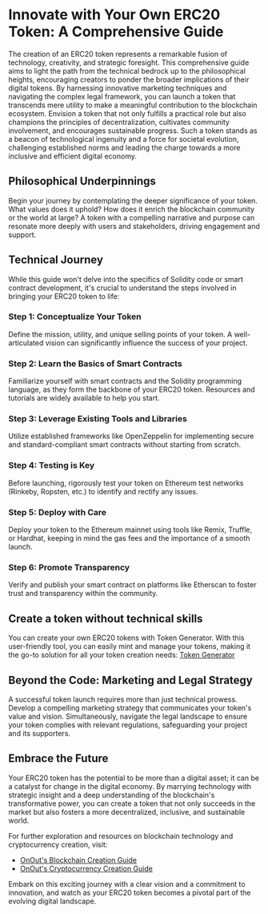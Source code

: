 # Innovate with Your Own ERC20 Token: A Comprehensive Guide

The creation of an ERC20 token represents a remarkable fusion of technology, creativity, and strategic foresight. This comprehensive guide aims to light the path from the technical bedrock up to the philosophical heights, encouraging creators to ponder the broader implications of their digital tokens. By harnessing innovative marketing techniques and navigating the complex legal framework, you can launch a token that transcends mere utility to make a meaningful contribution to the blockchain ecosystem. Envision a token that not only fulfills a practical role but also champions the principles of decentralization, cultivates community involvement, and encourages sustainable progress. Such a token stands as a beacon of technological ingenuity and a force for societal evolution, challenging established norms and leading the charge towards a more inclusive and efficient digital economy.

## Philosophical Underpinnings

Begin your journey by contemplating the deeper significance of your token. What values does it uphold? How does it enrich the blockchain community or the world at large? A token with a compelling narrative and purpose can resonate more deeply with users and stakeholders, driving engagement and support.

## Technical Journey

While this guide won't delve into the specifics of Solidity code or smart contract development, it's crucial to understand the steps involved in bringing your ERC20 token to life:

### Step 1: Conceptualize Your Token

Define the mission, utility, and unique selling points of your token. A well-articulated vision can significantly influence the success of your project.

### Step 2: Learn the Basics of Smart Contracts

Familiarize yourself with smart contracts and the Solidity programming language, as they form the backbone of your ERC20 token. Resources and tutorials are widely available to help you start.

### Step 3: Leverage Existing Tools and Libraries

Utilize established frameworks like OpenZeppelin for implementing secure and standard-compliant smart contracts without starting from scratch.

### Step 4: Testing is Key

Before launching, rigorously test your token on Ethereum test networks (Rinkeby, Ropsten, etc.) to identify and rectify any issues.

### Step 5: Deploy with Care

Deploy your token to the Ethereum mainnet using tools like Remix, Truffle, or Hardhat, keeping in mind the gas fees and the importance of a smooth launch.

### Step 6: Promote Transparency

Verify and publish your smart contract on platforms like Etherscan to foster trust and transparency within the community.

## Create a token without technical skills

You can create your own ERC20 tokens with Token Generator. With this user-friendly tool, you can easily mint and manage your tokens, making it the go-to solution for all your token creation needs:
[Token Generator](https://www.smartcontracts.tools/token-generator/)

## Beyond the Code: Marketing and Legal Strategy

A successful token launch requires more than just technical prowess. Develop a compelling marketing strategy that communicates your token's value and vision. Simultaneously, navigate the legal landscape to ensure your token complies with relevant regulations, safeguarding your project and its supporters.

## Embrace the Future

Your ERC20 token has the potential to be more than a digital asset; it can be a catalyst for change in the digital economy. By marrying technology with strategic insight and a deep understanding of the blockchain's transformative power, you can create a token that not only succeeds in the market but also fosters a more decentralized, inclusive, and sustainable world.

For further exploration and resources on blockchain technology and cryptocurrency creation, visit:

- [OnOut's Blockchain Creation Guide](https://onout.org/create/blockchain)
- [OnOut's Cryptocurrency Creation Guide](https://onout.org/create/cryptocurrency)

Embark on this exciting journey with a clear vision and a commitment to innovation, and watch as your ERC20 token becomes a pivotal part of the evolving digital landscape.
